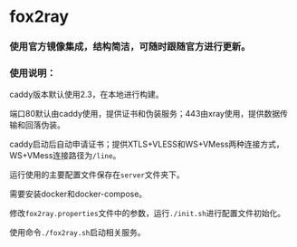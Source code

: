 # fox2ray


### 使用官方镜像集成，结构简洁，可随时跟随官方进行更新。

### 使用说明：

caddy版本默认使用2.3，在本地进行构建。

端口80默认由caddy使用，提供证书和伪装服务；443由xray使用，提供数据传输和回落伪装。

caddy启动后自动申请证书；提供XTLS+VLESS和WS+VMess两种连接方式，WS+VMess连接路径为`/line`。

运行使用的主要配置文件保存在`server`文件夹下。

需要安装docker和docker-compose。

修改`fox2ray.properties`文件中的参数，运行`./init.sh`进行配置文件初始化。

使用命令`./fox2ray.sh`启动相关服务。
